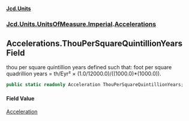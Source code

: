 #### [Jcd.Units](index.md 'index')
### [Jcd.Units.UnitsOfMeasure.Imperial](Jcd.Units.UnitsOfMeasure.Imperial.md 'Jcd.Units.UnitsOfMeasure.Imperial').[Accelerations](Accelerations.md 'Jcd.Units.UnitsOfMeasure.Imperial.Accelerations')

## Accelerations.ThouPerSquareQuintillionYears Field

thou per square quintillion years defined such that: foot per square quadrillion years = th/Eyr² ×
(1.0/12000.0)/((1000.0)*(1000.0)).

```csharp
public static readonly Acceleration ThouPerSquareQuintillionYears;
```

#### Field Value
[Acceleration](Acceleration.md 'Jcd.Units.UnitTypes.Acceleration')